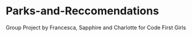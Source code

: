 # Parks-and-Reccomendations

Group Project by Francesca, Sapphire and Charlotte for Code First Girls
